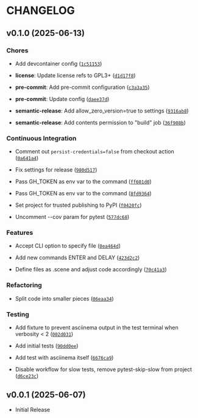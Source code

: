 # CHANGELOG


## v0.1.0 (2025-06-13)

### Chores

- Add devcontainer config
  ([`1c51153`](https://github.com/russoz/screenwriter/commit/1c511533bd8c2187f1f5a750f917a65fdb396fd6))

- **license**: Update license refs to GPL3+
  ([`d1d17f8`](https://github.com/russoz/screenwriter/commit/d1d17f82b06f332ffefa949a9109cb7680ca70e5))

- **pre-commit**: Add pre-commit configuration
  ([`c3a3a35`](https://github.com/russoz/screenwriter/commit/c3a3a350a79f45bf664cde7fbe9fe9c1c24a3049))

- **pre-commit**: Update config
  ([`daee37d`](https://github.com/russoz/screenwriter/commit/daee37da9aa074adf846f137edecbf725259d538))

- **semantic-release**: Add allow_zero_version=true to settings
  ([`9316ab8`](https://github.com/russoz/screenwriter/commit/9316ab8fc99f77de949bef40191bda8186851204))

- **semantic-release**: Add contents permission to "build" job
  ([`36f908b`](https://github.com/russoz/screenwriter/commit/36f908b6fc295e278997c493119f95147290a863))

### Continuous Integration

- Comment out `persist-credentials=false` from checkout action
  ([`0a641a4`](https://github.com/russoz/screenwriter/commit/0a641a4fdd02ab186f0c65e358b0c79bca355a32))

- Fix settings for release
  ([`980d517`](https://github.com/russoz/screenwriter/commit/980d517ca0391274144466142049addd4448f527))

- Pass GH_TOKEN as env var to the command
  ([`ff601d0`](https://github.com/russoz/screenwriter/commit/ff601d072ca3013fb43e590f298ea3799e7f54ee))

- Pass GH_TOKEN as env var to the command
  ([`8fd9364`](https://github.com/russoz/screenwriter/commit/8fd93649e1b2db4710b98a8efb49e7f4df9d00ca))

- Set project for trusted publishing to PyPI
  ([`f0420fc`](https://github.com/russoz/screenwriter/commit/f0420fc3aa6182ee79aa093b38047ccf53b0a436))

- Uncomment --cov param for pytest
  ([`577dc68`](https://github.com/russoz/screenwriter/commit/577dc683831022c73dda86174091db1a58464a05))

### Features

- Accept CLI option to specify file
  ([`0ea464d`](https://github.com/russoz/screenwriter/commit/0ea464d703b16dc542815be24cbca07df5f64cc2))

- Add new commands ENTER and DELAY
  ([`423d2c2`](https://github.com/russoz/screenwriter/commit/423d2c255ef798b8962810fcc448df766bd961a5))

- Define files as .scene and adjust code accordingly
  ([`70c41a3`](https://github.com/russoz/screenwriter/commit/70c41a3071bcf9550190c70d49590e4492fc5d11))

### Refactoring

- Split code into smaller pieces
  ([`06eaa34`](https://github.com/russoz/screenwriter/commit/06eaa34d5c734694ce281096dec5a772e20637b4))

### Testing

- Add fixture to prevent asciinema output in the test terminal when verbosity < 2
  ([`002d031`](https://github.com/russoz/screenwriter/commit/002d031d0c29387aa9439b9b0c4d53c51ebeb0f7))

- Add initial tests
  ([`90dd0ee`](https://github.com/russoz/screenwriter/commit/90dd0eea72717b60019e40bca21b4eae29efbae3))

- Add test with asciinema itself
  ([`6676ca9`](https://github.com/russoz/screenwriter/commit/6676ca9a52805becbb93cfb16df01116937eccc0))

- Disable workflow for slow tests, remove pytest-skip-slow from project
  ([`d6ce23c`](https://github.com/russoz/screenwriter/commit/d6ce23c0d8a9c2f3868447243a51166cfd17e84c))


## v0.0.1 (2025-06-07)

- Initial Release
